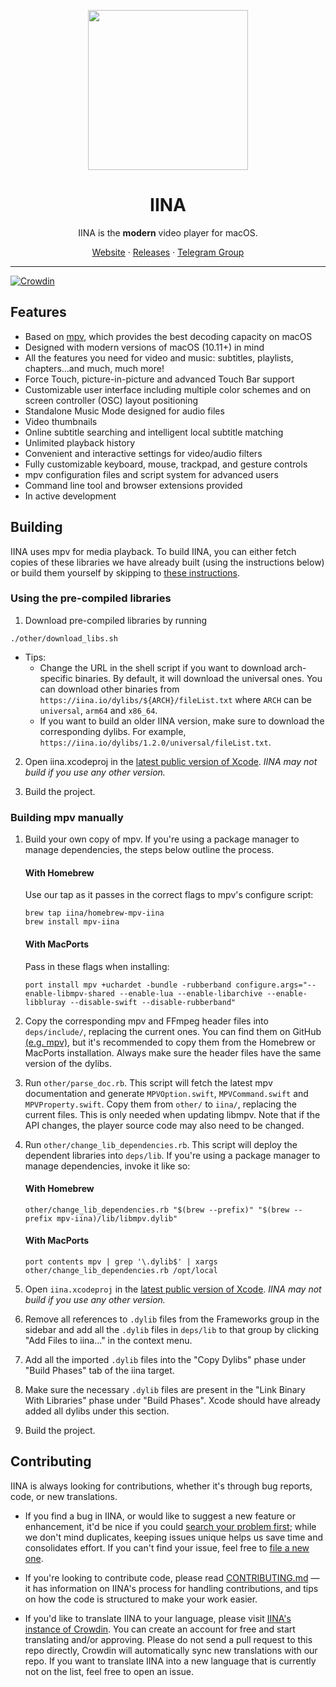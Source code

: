<p align="center">
<img height="256" src="https://github.com/tekintian/iina/raw/master/iina/Assets.xcassets/AppIcon.appiconset/iina-icon-256.png">
</p>

<h1 align="center">IINA</h1>

<p align="center">IINA is the <b>modern</b> video player for macOS.</p>

<p align="center">
<a href="https://iina.io/">Website</a> ·
<a href="https://github.com/tekintian/iina/releases">Releases</a> ·
<a href="https://t.me/IINAUsers">Telegram Group</a>
</p>

---

[![Crowdin](https://badges.crowdin.net/iina/localized.svg)](https://crowdin.com/project/iina)

## Features

- Based on [mpv](https://github.com/mpv-player/mpv), which provides the best decoding capacity on macOS
- Designed with modern versions of macOS (10.11+) in mind
- All the features you need for video and music: subtitles, playlists, chapters…and much, much more!
- Force Touch, picture-in-picture and advanced Touch Bar support
- Customizable user interface including multiple color schemes and on screen controller (OSC) layout positioning
- Standalone Music Mode designed for audio files
- Video thumbnails
- Online subtitle searching and intelligent local subtitle matching
- Unlimited playback history
- Convenient and interactive settings for video/audio filters
- Fully customizable keyboard, mouse, trackpad, and gesture controls
- mpv configuration files and script system for advanced users
- Command line tool and browser extensions provided
- In active development

## Building

IINA uses mpv for media playback. To build IINA, you can either fetch copies of these libraries we have already built (using the instructions below) or build them yourself by skipping to [these instructions](#building-mpv-manually).

### Using the pre-compiled libraries

1. Download pre-compiled libraries by running

```console
./other/download_libs.sh
```

- Tips:
  - Change the URL in the shell script if you want to download arch-specific binaries. By default, it will download the universal ones. You can download other binaries from `https://iina.io/dylibs/${ARCH}/fileList.txt` where `ARCH` can be `universal`, `arm64` and `x86_64`.
  - If you want to build an older IINA version, make sure to download the corresponding dylibs. For example, `https://iina.io/dylibs/1.2.0/universal/fileList.txt`.

2. Open iina.xcodeproj in the [latest public version of Xcode](https://apps.apple.com/app/xcode/id497799835). _IINA may not build if you use any other version._

3. Build the project.

### Building mpv manually

1. Build your own copy of mpv. If you're using a package manager to manage dependencies, the steps below outline the process.

   #### With Homebrew

   Use our tap as it passes in the correct flags to mpv's configure script:

   ```console
   brew tap iina/homebrew-mpv-iina
   brew install mpv-iina
   ```

   #### With MacPorts

   Pass in these flags when installing:

   ```console
   port install mpv +uchardet -bundle -rubberband configure.args="--enable-libmpv-shared --enable-lua --enable-libarchive --enable-libbluray --disable-swift --disable-rubberband"
   ```

2. Copy the corresponding mpv and FFmpeg header files into `deps/include/`, replacing the current ones. You can find them on GitHub [(e.g. mpv)](https://github.com/mpv-player/mpv/tree/master/libmpv), but it's recommended to copy them from the Homebrew or MacPorts installation. Always make sure the header files have the same version of the dylibs.

3. Run `other/parse_doc.rb`. This script will fetch the latest mpv documentation and generate `MPVOption.swift`, `MPVCommand.swift` and `MPVProperty.swift`. Copy them from `other/` to `iina/`, replacing the current files. This is only needed when updating libmpv. Note that if the API changes, the player source code may also need to be changed.

4. Run `other/change_lib_dependencies.rb`. This script will deploy the dependent libraries into `deps/lib`. If you're using a package manager to manage dependencies, invoke it like so:

   #### With Homebrew

   ```console
   other/change_lib_dependencies.rb "$(brew --prefix)" "$(brew --prefix mpv-iina)/lib/libmpv.dylib"
   ```

   #### With MacPorts

   ```console
   port contents mpv | grep '\.dylib$' | xargs other/change_lib_dependencies.rb /opt/local
   ```

5. Open `iina.xcodeproj` in the [latest public version of Xcode](https://apps.apple.com/app/xcode/id497799835). _IINA may not build if you use any other version._

6. Remove all references to `.dylib` files from the Frameworks group in the sidebar and add all the `.dylib` files in `deps/lib` to that group by clicking "Add Files to iina..." in the context menu.

7. Add all the imported `.dylib` files into the "Copy Dylibs" phase under "Build Phases" tab of the iina target.

8. Make sure the necessary `.dylib` files are present in the "Link Binary With Libraries" phase under "Build Phases". Xcode should have already added all dylibs under this section.

9. Build the project.

## Contributing

IINA is always looking for contributions, whether it's through bug reports, code, or new translations.

- If you find a bug in IINA, or would like to suggest a new feature or enhancement, it'd be nice if you could [search your problem first](https://github.com/tekintian/iina/issues); while we don't mind duplicates, keeping issues unique helps us save time and consolidates effort. If you can't find your issue, feel free to [file a new one](https://github.com/tekintian/iina/issues/new/choose).

- If you're looking to contribute code, please read [CONTRIBUTING.md](CONTRIBUTING.md) — it has information on IINA's process for handling contributions, and tips on how the code is structured to make your work easier.

- If you'd like to translate IINA to your language, please visit [IINA's instance of Crowdin](https://translate.iina.io/). You can create an account for free and start translating and/or approving. Please do not send a pull request to this repo directly, Crowdin will automatically sync new translations with our repo. If you want to translate IINA into a new language that is currently not on the list, feel free to open an issue.
